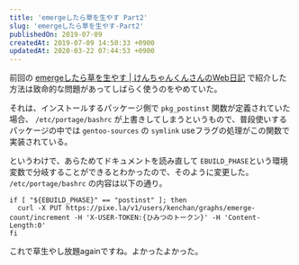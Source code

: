 ```yaml
---
title: 'emergeしたら草を生やす Part2'
slug: 'emergeしたら草を生やす-Part2'
publishedOn: 2019-07-09
createdAt: 2019-07-09 14:50:33 +0900
updatedAt: 2020-03-22 07:44:53 +0900
---
```

前回の [emergeしたら草を生やす | けんちゃんくんさんのWeb日記](https://diary.shu-cream.net/2019/02/22/grass-grass-grass.html) で紹介した方法は致命的な問題があってしばらく使うのをやめていた。

それは、インストールするパッケージ側で `pkg_postinst` 関数が定義されていた場合、 `/etc/portage/bashrc` が上書きしてしまうというもので、普段使いするパッケージの中では `gentoo-sources` の `symlink` useフラグの処理がこの関数で実装されている。

というわけで、あらためてドキュメントを読み直して `EBUILD_PHASE`という環境変数で分岐することができるとわかったので、そのように変更した。 `/etc/portage/bashrc` の内容は以下の通り。

```shell
if [ "${EBUILD_PHASE}" == "postinst" ]; then
  curl -X PUT https://pixe.la/v1/users/kenchan/graphs/emerge-count/increment -H 'X-USER-TOKEN:{ひみつのトークン}' -H 'Content-Length:0'
fi
```


これで草生やし放題againですね。よかったよかった。

